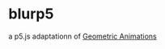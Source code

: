# blurp5

a p5.js adaptationn of [Geometric Animations](https://www.openprocessing.org/sketch/405926)

